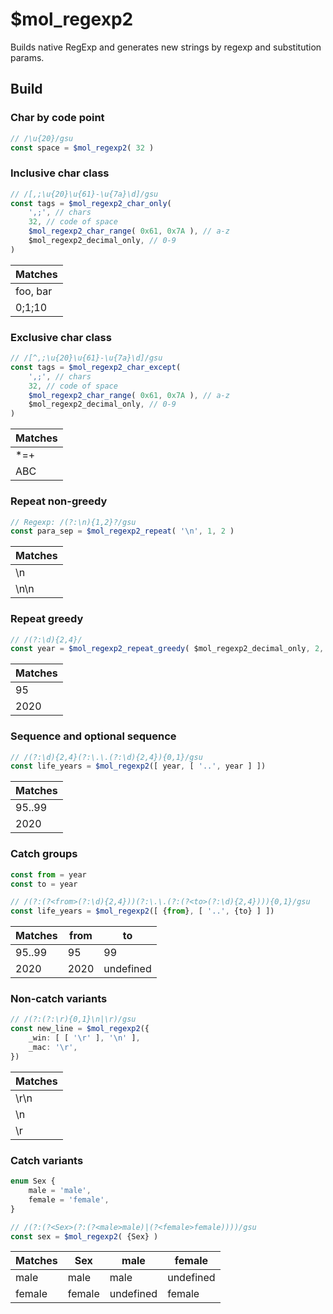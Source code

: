 # $mol_regexp2

Builds native RegExp and generates new strings by regexp and substitution params.

## Build

### Char by code point

```typescript
// /\u{20}/gsu
const space = $mol_regexp2( 32 )
```

### Inclusive char class

```typescript
// /[,;\u{20}\u{61}-\u{7a}\d]/gsu
const tags = $mol_regexp2_char_only(
	',;', // chars
	32, // code of space
	$mol_regexp2_char_range( 0x61, 0x7A ), // a-z
	$mol_regexp2_decimal_only, // 0-9
)
```

| Matches
|--------
| foo, bar
| 0;1;10

### Exclusive char class

```typescript
// /[^,;\u{20}\u{61}-\u{7a}\d]/gsu
const tags = $mol_regexp2_char_except(
	',;', // chars
	32, // code of space
	$mol_regexp2_char_range( 0x61, 0x7A ), // a-z
	$mol_regexp2_decimal_only, // 0-9
)
```

| Matches
|--------
| *=+
| ABC 

### Repeat non-greedy

```typescript
// Regexp: /(?:\n){1,2}?/gsu
const para_sep = $mol_regexp2_repeat( '\n', 1, 2 )
```

| Matches
|--------
| \n 
| \n\n 

### Repeat greedy

```typescript
// /(?:\d){2,4}/
const year = $mol_regexp2_repeat_greedy( $mol_regexp2_decimal_only, 2, 4 )
```

| Matches
|--------
| 95
| 2020 

### Sequence and optional sequence

```typescript
// /(?:\d){2,4}(?:\.\.(?:\d){2,4}){0,1}/gsu
const life_years = $mol_regexp2([ year, [ '..', year ] ])
```

| Matches
|--------
| 95..99 
| 2020 

### Catch groups

```typescript
const from = year
const to = year

// /(?:(?<from>(?:\d){2,4}))(?:\.\.(?:(?<to>(?:\d){2,4}))){0,1}/gsu
const life_years = $mol_regexp2([ {from}, [ '..', {to} ] ])
```

| Matches | from | to
|---------|------|----
| 95..99  | 95   | 99
| 2020    | 2020 | undefined

### Non-catch variants

```typescript
// /(?:(?:\r){0,1}\n|\r)/gsu
const new_line = $mol_regexp2({
	_win: [ [ '\r' ], '\n' ],
	_mac: '\r',
})
```

| Matches
|--------
| \r\n 
| \n
| \r

### Сatch variants

```typescript
enum Sex {
	male = 'male',
	female = 'female',
}

// /(?:(?<Sex>(?:(?<male>male)|(?<female>female))))/gsu
const sex = $mol_regexp2( {Sex} )
```

| Matches | Sex    | male      | female
|---------|--------|-----------|-------
| male    | male   | male      | undefined
| female  | female | undefined | female
